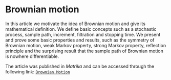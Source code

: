 # Brownian motion
In this article we motivate the idea of Brownian motion and give its mathematical definition. We define basic concepts such as a stochastic process, sample path, increment, filtration and stopping time. We present and prove some basic properties and results, such as the symmetry of Brownian motion, weak Markov property, strong Markov property, reflection principle and the surprising result that the sample path of Brownian motion is nowhere differentiable.

The article was published in _Matrika_ and can be accessed through the following link: [`Brownian Motion`](https://matrika.fmf.uni-lj.si/letnik-11/stevilka-1/rozman.html)
